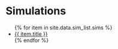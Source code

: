# Simulations

<ul>
   {% for item in site.data.sim_list.sims %}
      <li><a href="{{ item.url }}">{{ item.title }}</a></li>
   {% endfor %}
</ul>
